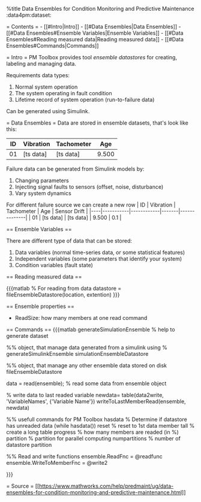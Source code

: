 %title Data Ensembles for Condition Monitoring and Predictive Maintenance
:data4pm:dataset:

= Contents =
    - [[#Intro|Intro]]
    - [[#Data Ensembles|Data Ensembles]]
        - [[#Data Ensembles#Ensemble Variables|Ensemble Variables]]
        - [[#Data Ensembles#Reading measured data|Reading measured data]]
        - [[#Data Ensembles#Commands|Commands]]



= Intro =
PM Toolbox provides tool *ensemble datastores* for creating, labeling and
managing data.

Requirements data types:
1. Normal system operation
2. The system operating in fault condition
3. Lifetime record of system operation (run-to-failure data)

Can be generated using Simulink.

= Data Ensembles = 
Data are stored in ensemble datasets, that's look like this:

| ID | Vibration | Tachometer | Age   |
|----|-----------|------------|-------|
| 01 | [ts data] | [ts data]  | 9.500 |

Failure data can be generated from Simulink models by:
1. Changing parameters
2. Injecting signal faults to sensors (offset, noise, disturbance)
3. Vary system dynamics

For different failure source we can create a new row
| ID | Vibration | Tachometer | Age   | Sensor Drift |
|----|-----------|------------|-------|--------------|
| 01 | [ts data] | [ts data]  | 9.500 | 0.1          |

== Ensemble Variables ==

There are different type of data that can be stored:
1. Data variables (normal time-series data, or some statistical features)
2. Independent variables (some parameters that identify your system)
3. Condition variables (fault state)

== Reading measured data ==

{{{matlab
% For reading from data 
datastore = fileEnsembleDatastore(location, extention)
}}}

== Ensemble properties ==
- ReadSize: how many members at one read command


== Commands ==
{{{matlab
generateSimulationEnsemble  % help to generate dataset

%% object, that manage data generated from a simulink using 
% generateSimulinkEnsemble
simulationEnsembleDatastore 

%% object, that manage any other ensemble data stored on disk
fileEnsembleDatastore

data = read(ensemble);  % read some data from ensemble object

% write data to last readed variable
newdata= table(data2write, 'VariableNames', {'Variable Name'})
writeToLastMemberRead(ensemble, newdata)

%% usefull commands for PM Toolbox
hasdata         % Determine if datastore has unreaded data (while hasdata())
reset           % reset to 1st data member
tall            % create a long table
progress        % how many members are readed (in %)
partition       % partition for parallel computing
numpartitions   % number of datastore partition


%% Read and write functions
ensemble.ReadFnc = @readfunc
ensemble.WriteToMemberFnc = @write2


}}}


= Source =
[[https://www.mathworks.com/help/predmaint/ug/data-ensembles-for-condition-monitoring-and-predictive-maintenance.html]]
